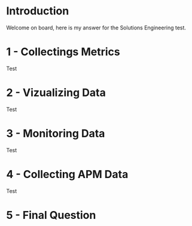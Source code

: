 # Introduction
Welcome on board, here is my answer for the Solutions Engineering test.

# 1 - Collectings Metrics
Test

# 2 - Vizualizing Data
Test

# 3 - Monitoring Data
Test

# 4 - Collecting APM Data
Test

# 5 - Final Question